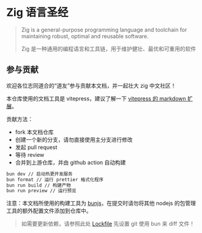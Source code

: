 # Zig 语言圣经

> Zig is a general-purpose programming language and toolchain for maintaining robust, optimal and reusable software.
>
> Zig 是一种通用的编程语言和工具链，用于维护健壮、最优和可重用的软件

## 参与贡献

欢迎各位志同道合的“道友”参与贡献本文档，并一起壮大 zig 中文社区！

本仓库使用的文档工具是 vitepress，建议了解一下 [vitepress 的 markdown 扩展](https://vitepress.dev/zh/guide/markdown)。

贡献方法：

- fork 本文档仓库
- 创建一个新的分支，请勿直接使用主分支进行修改
- 发起 pull request
- 等待 review
- 合并到上游仓库，并由 github action 自动构建

```sh
bun dev // 启动热更开发服务
bun format // 运行 prettier 格式化程序
bun run build // 构建产物
bun run preview // 运行预览
```

注意：本文档所使用的构建工具为 [bunjs](https://bun.sh/)，在提交时请勿将其他 nodejs 的包管理工具的额外配置文件添加到仓库中。

> 如需要更新依赖，请参照此处 [Lockfile](https://bun.sh/docs/install/lockfile) 先设置 git 使用 bun 来 diff 文件！
